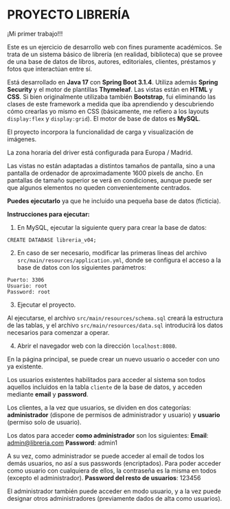 # PROYECTO LIBRERÍA

¡Mi primer trabajo!!!

Este es un ejercicio de desarrollo web con fines puramente académicos. 
Se trata de un sistema básico de librería (en realidad, biblioteca) que se provee de una base de datos de libros, autores, editoriales, clientes, préstamos y fotos que interactúan entre sí.



Está desarrollado en **Java 17** con **Spring Boot 3.1.4**. Utiliza además **Spring Security** y el motor de plantillas **Thymeleaf**.
Las vistas están en **HTML** y **CSS**. Si bien originalmente utilizaba también **Bootstrap**, fui eliminando las clases de este framework a medida que iba aprendiendo y descubriendo cómo crearlas yo mismo en CSS (básicamente, me refiero a los layouts `display:flex` y `display:grid`).
El motor de base de datos es **MySQL**.

El proyecto incorpora la funcionalidad de carga y visualización de imágenes.

La zona horaria del driver está configurada para Europa / Madrid.

Las vistas no están adaptadas a distintos tamaños de pantalla, sino a una pantalla de ordenador de aproximadamente 1600 pixels de ancho.
En pantallas de tamaño superior se verá en condiciones, aunque puede ser que algunos elementos no queden convenientemente centrados.

**Puedes ejecutarlo** ya que he incluido una pequeña base de datos (ficticia). 

**Instrucciones para ejecutar:**

1) En MySQL, ejecutar la siguiente query para crear la base de datos:

```
CREATE DATABASE libreria_v04;
```

2) En caso de ser necesario, modificar las primeras líneas del archivo `src/main/resources/application.yml`, donde se configura el acceso a la base de datos con los siguientes parámetros:

```
Puerto: 3306
Usuario: root 
Password: root
```

3) Ejecutar el proyecto. 

Al ejecutarse, el archivo `src/main/resources/schema.sql` creará la estructura de las tablas, y el archivo `src/main/resources/data.sql` introducirá los datos necesarios para comenzar a operar.

4) Abrir el navegador web con la dirección `localhost:8080`. 

En la página principal, se puede crear un nuevo usuario o acceder con uno ya existente.

Los usuarios existentes habilitados para acceder al sistema son todos aquellos incluidos en la tabla `cliente` de la base de datos, y acceden mediante **email** y **password**.

Los clientes, a la vez que usuarios, se dividen en dos categorías: **administrador** (dispone de permisos de administrador y usuario) y **usuario** (permiso solo de usuario).

Los datos para acceder **como administrador** son los siguientes:
**Email**: admin@libreria.com
**Password**: admin1

A su vez, como administrador se puede acceder al email de todos los demás usuarios, no así a sus passwords (encriptados).
Para poder acceder como usuario con cualquiera de ellos, la contraseña es la misma en todos (excepto el administrador).
**Password del resto de usuarios**: 123456

El administrador también puede acceder en modo usuario, y a la vez puede designar otros administradores (previamente dados de alta como usuarios).
